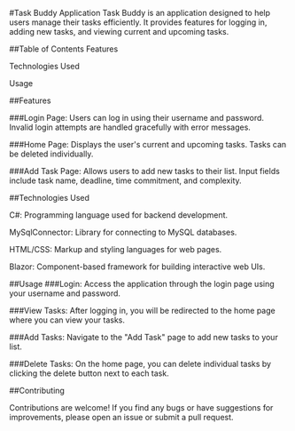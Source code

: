 #Task Buddy Application
Task Buddy is an application designed to help users manage their tasks efficiently. It provides features for logging in, adding new tasks, and viewing current and upcoming tasks.

##Table of Contents
Features

Technologies Used

Usage


##Features

###Login Page: 
Users can log in using their username and password. Invalid login attempts are handled gracefully with error messages.

###Home Page: 
Displays the user's current and upcoming tasks. Tasks can be deleted individually.

###Add Task Page: 
Allows users to add new tasks to their list. Input fields include task name, deadline, time commitment, and complexity.

##Technologies Used

C#: Programming language used for backend development.

MySqlConnector: Library for connecting to MySQL databases.

HTML/CSS: Markup and styling languages for web pages.

Blazor: Component-based framework for building interactive web UIs.

##Usage
###Login: 
Access the application through the login page using your username and password.

###View Tasks: 
After logging in, you will be redirected to the home page where you can view your tasks.

###Add Tasks: 
Navigate to the "Add Task" page to add new tasks to your list.

###Delete Tasks: On the home page, you can delete individual tasks by clicking the delete button next to each task.

##Contributing

Contributions are welcome! If you find any bugs or have suggestions for improvements, please open an issue or submit a pull request.

